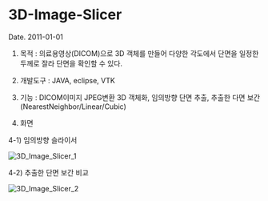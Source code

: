 # 3D-Image-Slicer

Date. 2011-01-01

1) 목적 : 의료용영상(DICOM)으로 3D 객체를 만들어 다양한 각도에서 단면을 일정한 두께로 잘라 단면을 확인할 수 있다.

2) 개발도구 : JAVA, eclipse, VTK

3) 기능 : DICOM이미지 JPEG변환 3D 객체화, 임의방향 단면 추출, 추출한 다면 보간(NearestNeighbor/Linear/Cubic) 

4) 화면

4-1) 임의방향 슬라이서 

![3D_Image_Slicer_1](https://github.com/user-attachments/assets/7a1de936-1354-4b4a-ac7d-5b87197c2c3b)


4-2) 추출한 단면 보간 비교

![3D_Image_Slicer_2](https://github.com/user-attachments/assets/bca2ccaf-54f5-4bcf-b121-b423e112bdc6)
